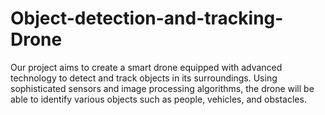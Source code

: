 # Object-detection-and-tracking-Drone
Our project aims to create a smart drone equipped with advanced technology to detect and track objects in its surroundings. Using sophisticated sensors and image processing algorithms, the drone will be able to identify various objects such as people, vehicles, and obstacles.
